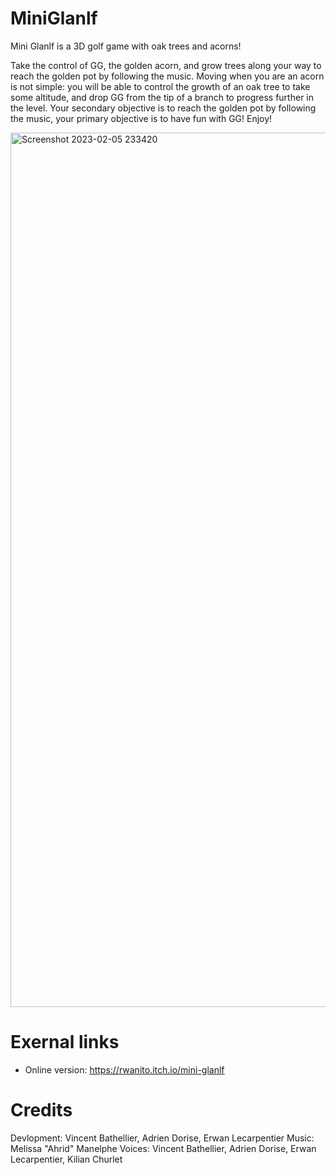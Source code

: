 # MiniGlanlf

Mini Glanlf is a 3D golf game with oak trees and acorns!

Take the control of GG, the golden acorn, and grow trees along your way to reach the golden pot by following the music. Moving when you are an acorn is not simple: you will be able to control the growth of an oak tree to take some altitude, and drop GG from the tip of a branch to progress further in the level. Your secondary objective is to reach the golden pot by following the music, your primary objective is to have fun with GG! Enjoy!


<img width="1399" alt="Screenshot 2023-02-05 233420" src="https://user-images.githubusercontent.com/71883623/216849795-83584083-cd0b-4a1f-ad71-c81007f435f1.png">


# Exernal links

- Online version: https://rwanito.itch.io/mini-glanlf

# Credits

Devlopment: Vincent Bathellier, Adrien Dorise, Erwan Lecarpentier
Music: Melissa "Ahrid" Manelphe
Voices: Vincent Bathellier, Adrien Dorise, Erwan Lecarpentier, Kilian Churlet
